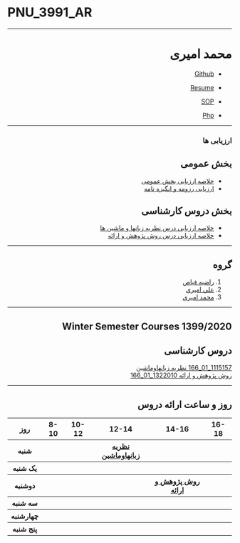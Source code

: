 # PNU_3991_AR
---------
<h1 dir=rtl>
محمد امیری
 </h1>
<div dir=rtl>
 
- [Github](https://github.com/mamadbatman/)

- [Resume](https://github.com/mamadbatman/mamadbatman.github.io/blob/master/index.md)

- [SOP](https://github.com/mamadbatman/SOP)

- [Php](https://uupload.ir/files/wvmu_whatsapp_image_2020-11-13_at_20.39.22.jpeg)

------------------
### ارزیابی ها

##  بخش عمومی
- [خلاصه ارزیابی بخش عمومی](https://github.com/mamadbatman/PNU_3991_AR/blob/main/General/MA_GeneralSection_CheckList_AR_3991.pdf)
- [ارزیابی رزومه و انگیزه نامه](https://github.com/mamadbatman/PNU_3991_AR/blob/main/General/MA_CV_CheckList_AR_3991.pdf)
##  بخش دروس کارشناسی
- [خلاصه ارزیابی درس نظریه زبانها و ماشین ها](https://github.com/mamadbatman/PNU_3991_AR/blob/main/Theory-of-Languages-and-Machines/MA_Theory-of-Languages-and-Machines_CheckList_AR_3991.pdf)
- [خلاصه ارزیابی درس روش پژوهش و ارائه](https://github.com/mamadbatman/PNU_3991_AR/blob/main/ResearchAndPresentationMethods/MA_ResearchAndPresentationMethods_CheckList_AR_3991.pdf)


------
## گروه 

1. [راضيه فياض](https://github.com/rahafyz)
2. [علي اميري](https://github.com/aliihunter)
3. [محمد اميري](https://github.com/mamadbatman)
 
   
------------------
## Winter Semester Courses 1399/2020

## دروس کارشناسی

[1115157_01_166 نظريه زبانهاوماشين](https://github.com/AliRazavi-edu/PNU_3991/tree/master/_BSc/Theory-of-Languages-and-Machines)
<br>
[ روش پژوهش و ارائه 1322010_01_166](https://github.com/AliRazavi-edu/PNU_3991/tree/master/_BSc/ResearchAndPresentationMethods)

--------------
## روز و ساعت ارائه دروس

<table style="width:100%">
  <tr>
    <th >16-18</th>
    <th >14-16</th>
    <th >12-14</th>
    <th>10-12</th>
    <th>8-10</th>
    <th>روز</th>
  </tr>
  <tr>
    <th ></th>
    <th ></th>
    <th > <a  href="https://github.com/AliRazavi-edu/PNU_3991/tree/master/_BSc/Theory-of-Languages-and-Machines">نظريه زبانهاوماشين</a> </th>
    <th></th>
    <th></th>
    <th>شنبه</th>
  </tr>
   <tr>
    <th ></th>
    <th ></th>
    <th></th>
    <th></th>
    <th ></th>
    <th>یک شنبه</th>
  </tr>
   <tr>
    <th ></th>
    <th ><a  href="https://github.com/AliRazavi-edu/PNU_3991/tree/master/_BSc/ResearchAndPresentationMethods">روش پژوهش و ارائه</a></th>
    <th ></th>
    <th></th>
    <th ></th>   
    <th>دوشنبه</th>
  </tr>
   <tr>
    <th ></th>
    <th ></th>
    <th></th>
    <th></th>
    <th ></th>
    <th>سه شنبه</th>
  </tr>
   <tr>
    <th ></th>
    <th ></th>
    <th></th>
    <th></th>
     <th ></th>
    <th>چهارشنبه</th>
  </tr>
   <tr>
    <th ></th>
     <th ></th>
     <th ></th>
     <th></th>
    <th></th>
    <th>پنج شنبه</th>
  </tr>
</table>
</div>
